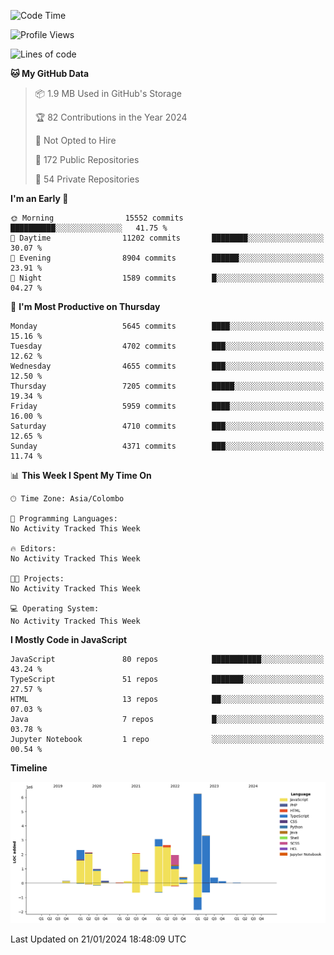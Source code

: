 
<!--START_SECTION:waka-->
![Code Time](http://img.shields.io/badge/Code%20Time-1%2C461%20hrs%2028%20mins-blue)

![Profile Views](http://img.shields.io/badge/Profile%20Views-0-blue)

![Lines of code](https://img.shields.io/badge/From%20Hello%20World%20I%27ve%20Written-27.1%20million%20lines%20of%20code-blue)

**🐱 My GitHub Data** 

> 📦 1.9 MB Used in GitHub's Storage 
 > 
> 🏆 82 Contributions in the Year 2024
 > 
> 🚫 Not Opted to Hire
 > 
> 📜 172 Public Repositories 
 > 
> 🔑 54 Private Repositories 
 > 
**I'm an Early 🐤** 

```text
🌞 Morning                15552 commits       ██████████░░░░░░░░░░░░░░░   41.75 % 
🌆 Daytime                11202 commits       ████████░░░░░░░░░░░░░░░░░   30.07 % 
🌃 Evening                8904 commits        ██████░░░░░░░░░░░░░░░░░░░   23.91 % 
🌙 Night                  1589 commits        █░░░░░░░░░░░░░░░░░░░░░░░░   04.27 % 
```
📅 **I'm Most Productive on Thursday** 

```text
Monday                   5645 commits        ████░░░░░░░░░░░░░░░░░░░░░   15.16 % 
Tuesday                  4702 commits        ███░░░░░░░░░░░░░░░░░░░░░░   12.62 % 
Wednesday                4655 commits        ███░░░░░░░░░░░░░░░░░░░░░░   12.50 % 
Thursday                 7205 commits        █████░░░░░░░░░░░░░░░░░░░░   19.34 % 
Friday                   5959 commits        ████░░░░░░░░░░░░░░░░░░░░░   16.00 % 
Saturday                 4710 commits        ███░░░░░░░░░░░░░░░░░░░░░░   12.65 % 
Sunday                   4371 commits        ███░░░░░░░░░░░░░░░░░░░░░░   11.74 % 
```


📊 **This Week I Spent My Time On** 

```text
🕑︎ Time Zone: Asia/Colombo

💬 Programming Languages: 
No Activity Tracked This Week

🔥 Editors: 
No Activity Tracked This Week

🐱‍💻 Projects: 
No Activity Tracked This Week

💻 Operating System: 
No Activity Tracked This Week
```

**I Mostly Code in JavaScript** 

```text
JavaScript               80 repos            ███████████░░░░░░░░░░░░░░   43.24 % 
TypeScript               51 repos            ███████░░░░░░░░░░░░░░░░░░   27.57 % 
HTML                     13 repos            ██░░░░░░░░░░░░░░░░░░░░░░░   07.03 % 
Java                     7 repos             █░░░░░░░░░░░░░░░░░░░░░░░░   03.78 % 
Jupyter Notebook         1 repo              ░░░░░░░░░░░░░░░░░░░░░░░░░   00.54 % 
```



**Timeline**

![Lines of Code chart](https://raw.githubusercontent.com/ccweerasinghe1994/ccweerasinghe1994/master/assets/bar_graph.png)


 Last Updated on 21/01/2024 18:48:09 UTC
<!--END_SECTION:waka-->
